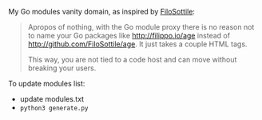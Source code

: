 My Go modules vanity domain, as inspired by
[FiloSottile](https://twitter.com/FiloSottile/status/1327240411266641920):

> Apropos of nothing, with the Go module proxy there is no reason not to name
> your Go packages like http://filippo.io/age instead of
> http://github.com/FiloSottile/age. It just takes a couple HTML tags.
>
> This way, you are not tied to a code host and can move without breaking your
> users.

To update modules list:

- update modules.txt
- `python3 generate.py`
